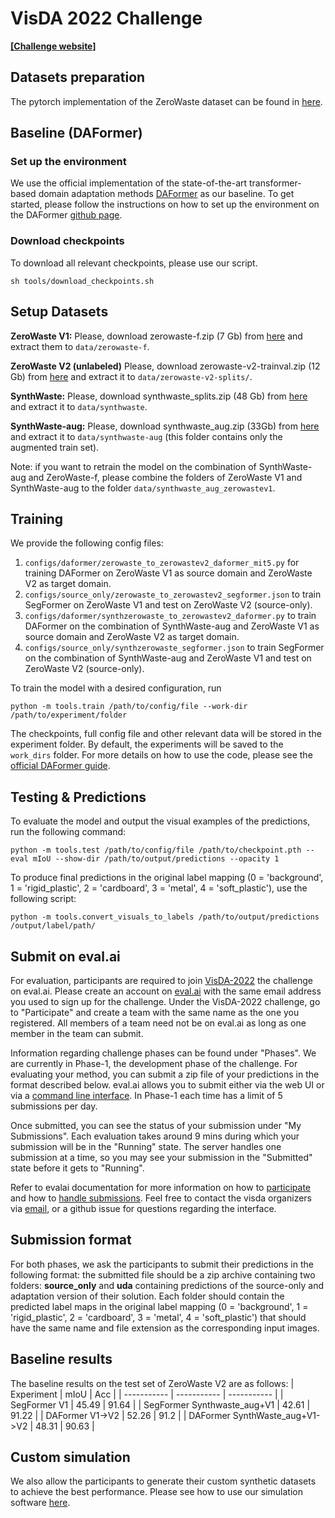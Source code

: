 # VisDA 2022 Challenge 

**[[Challenge website]](https://ai.bu.edu/visda-2022/)**
## Datasets preparation

The pytorch implementation of the ZeroWaste dataset can be found in [here](zerowaste_dataloader.py).

## Baseline (DAFormer)
### Set up the environment
We use the official implementation of the state-of-the-art transformer-based domain adaptation methods [DAFormer](https://arxiv.org/abs/2111.14887) as our baseline. 
To get started, please follow the instructions on how to set up the environment on the DAFormer [github page](https://github.com/lhoyer/DAFormer). 
### Download checkpoints
To download all relevant checkpoints, please use our script.
```shell
sh tools/download_checkpoints.sh
```



## Setup Datasets
**ZeroWaste V1:** Please, download zerowaste-f.zip (7 Gb) from [here](http://csr.bu.edu/ftp/recycle/visda-2022/) and extract them to `data/zerowaste-f`.

**ZeroWaste V2 (unlabeled)** Please, download zerowaste-v2-trainval.zip (12 Gb) from
[here](http://csr.bu.edu/ftp/recycle/visda-2022/) and extract
it to `data/zerowaste-v2-splits/`.

**SynthWaste:** Please, download synthwaste_splits.zip (48 Gb) from
[here](http://csr.bu.edu/ftp/recycle/visda-2022/) and extract it to `data/synthwaste`.

**SynthWaste-aug:** Please, download 	synthwaste_aug.zip (33Gb) from
[here](http://csr.bu.edu/ftp/recycle/visda-2022/) and extract it to `data/synthwaste-aug` (this folder contains only the augmented train set).

Note: if you want to retrain the model on the combination of SynthWaste-aug and ZeroWaste-f, please combine the folders of ZeroWaste V1 and SynthWaste-aug to the folder `data/synthwaste_aug_zerowastev1`. 


## Training

We provide the following config files:
 
1. `configs/daformer/zerowaste_to_zerowastev2_daformer_mit5.py` for training DAFormer on ZeroWaste V1 as source domain and ZeroWaste V2 as target domain.
2. `configs/source_only/zerowaste_to_zerowastev2_segformer.json` to train SegFormer on ZeroWaste V1 and test on ZeroWaste V2 (source-only). 
3. `configs/daformer/synthzerowaste_to_zerowastev2_daformer.py` to train DAFormer on the combination of SynthWaste-aug and ZeroWaste V1 as source domain and ZeroWaste V2 as target domain.
4. `configs/source_only/synthzerowaste_segformer.json` to train SegFormer on the combination of SynthWaste-aug and ZeroWaste V1 and test on ZeroWaste V2 (source-only). 

To train the model with a desired configuration, run
```shell
python -m tools.train /path/to/config/file --work-dir /path/to/experiment/folder
```
The checkpoints, full config file and other relevant data will be stored in the experiment folder. By default, the experiments will be saved to the `work_dirs` folder.
For more details on how to use the code, please see the [official DAFormer guide](https://github.com/lhoyer/DAFormer). 


## Testing & Predictions

To evaluate the model and output the visual examples of the predictions, run the following command:

```shell
python -m tools.test /path/to/config/file /path/to/checkpoint.pth --eval mIoU --show-dir /path/to/output/predictions --opacity 1
```
To produce final predictions in the original label mapping (0 = 'background', 1 = 'rigid_plastic', 2 = 'cardboard', 3 = 'metal', 4 = 'soft_plastic'), use the following script:
```shell
python -m tools.convert_visuals_to_labels /path/to/output/predictions /output/label/path/
```

## Submit on eval.ai
For evaluation, participants are required to join [VisDA-2022](https://eval.ai/web/challenges/challenge-page/1806/overview) the challenge on eval.ai. Please create an account on [eval.ai](https://eval.ai/) with the same email address you used to sign up for the challenge. Under the VisDA-2022 challenge, go to "Participate" and create a team with the same name as the one you registered. All members of a team need not be on eval.ai as long as one member in the team can submit. 

Information regarding challenge phases can be found under "Phases". We are currently in Phase-1, the development phase of the challenge. For evaluating your method, you can submit a zip file of your predictions in the format described below. eval.ai allows you to submit either via the web UI or via a [command line interface](https://cli.eval.ai/). In Phase-1 each time has a limit of 5 submissions per day. 

Once submitted, you can see the status of your submission under "My Submissions". Each evaluation takes around 9 mins during which your submission will be in the "Running" state. The server handles one submission at a time, so you may see your submission in the "Submitted" state before it gets to "Running".

Refer to evalai documentation for more information on how to [participate](https://evalai.readthedocs.io/en/latest/participate.html) and how to [handle submissions](https://evalai.readthedocs.io/en/latest/make_submission_public_private_baseline.html). Feel free to contact the visda organizers via [email](mailto:visda-organizers@googlegroups.com), or a github issue for questions regarding the interface.


## Submission format
For both phases, we ask the participants to submit their predictions in the following format: the submitted file should be a zip archive containing two folders: **source_only** and **uda** containing predictions of the source-only and adaptation version of their solution. Each folder should contain the predicted label maps in the original label mapping (0 = 'background', 1 = 'rigid_plastic', 2 = 'cardboard', 3 = 'metal', 4 = 'soft_plastic') that should have the same name and file extension as the corresponding input images. 

## Baseline results
The baseline results on the test set of ZeroWaste V2 are as follows:
| Experiment            |    mIoU     |    Acc      |
| -----------           | ----------- | ----------- |
| SegFormer V1          |       45.49      |     91.64       |
| SegFormer Synthwaste_aug+V1 |      42.61   |      91.22   |
| DAFormer V1->V2       |       52.26      |      91.2       |
| DAFormer SynthWaste_aug+V1->V2 |      48.31     |    90.63     |

## Custom simulation
We also allow the participants to generate their custom synthetic datasets to achieve the best performance. Please see how to use our simulation software [here](simulation/readme.txt). 
